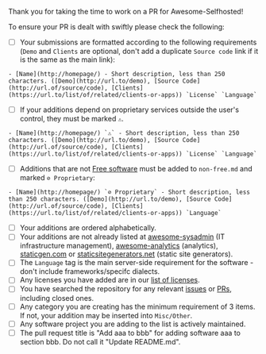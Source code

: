Thank you for taking the time to work on a PR for Awesome-Selfhosted!

To ensure your PR is dealt with swiftly please check the following:

- [ ] Your submissions are formatted according to the following requirements (`Demo` and `Clients` are optional, don't add a duplicate `Source code` link if it is the same as the main link):

``- [Name](http://homepage/) - Short description, less than 250 characters. ([Demo](http://url.to/demo), [Source Code](http://url.of/source/code), [Clients](https://url.to/list/of/related/clients-or-apps)) `License` `Language` ``

- [ ] If your additions depend on proprietary services outside the user's control, they must be marked `⚠`.

``- [Name](http://homepage/) `⚠` - Short description, less than 250 characters. ([Demo](http://url.to/demo), [Source Code](http://url.of/source/code), [Clients](https://url.to/list/of/related/clients-or-apps)) `License` `Language` ``

- [ ] Additions that are not [Free software](https://en.wikipedia.org/wiki/Free_software) must be added to `non-free.md` and marked `⊘ Proprietary`:

``- [Name](http://homepage/) `⊘ Proprietary` - Short description, less than 250 characters. ([Demo](http://url.to/demo), [Source Code](http://url.of/source/code), [Clients](https://url.to/list/of/related/clients-or-apps)) `Language` ``

- [ ] Your additions are ordered alphabetically.
- [ ] Your additions are not already listed at [awesome-sysadmin](https://github.com/n1trux/awesome-sysadmin) (IT infrastructure management), [awesome-analytics](https://github.com/onurakpolat/awesome-analytics) (analytics), [staticgen.com](https://www.staticgen.com/) or [staticsitegenerators.net](https://staticsitegenerators.net/) (static site generators).
- [ ] The `Language` tag is the main server-side requirement for the software - don't include frameworks/specifc dialects.
- [ ] Any licenses you have added are in our [list of licenses](https://github.com/awesome-selfhosted/awesome-selfhosted/blob/master/README.md#list-of-licenses).
- [ ] You have searched the repository for any relevant [issues](https://github.com/awesome-selfhosted/awesome-selfhosted/issues) or [PRs](https://github.com/awesome-selfhosted/awesome-selfhosted/pulls), including closed ones.
- [ ] Any category you are creating has the minimum requirement of 3 items. If not, your addition may be inserted into `Misc/Other`.
- [ ] Any software project you are adding to the list is actively maintained.
- [ ] The pull request title is "Add aaa to bbb" for adding software aaa to section bbb. Do not call it "Update README.md".
